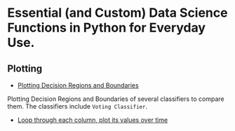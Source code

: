 # Essential (and Custom) Data Science Functions in Python for Everyday Use.

## Plotting

- [Plotting Decision Regions and Boundaries](https://github.com/kaymal/data-science-functions-python/blob/master/plot-decision-regions-boundaries.ipynb)

Plotting Decision Regions and Boundaries of several classifiers to compare them. The classifiers include `Voting Classifier`.

- [ Loop through each column, plot its values over time]()